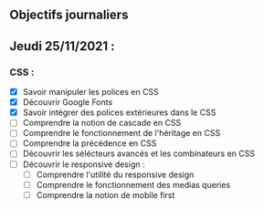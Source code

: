 ## Objectifs journaliers

## Jeudi 25/11/2021 :


### CSS :

* [X] Savoir manipuler les polices en CSS
* [X] Découvrir Google Fonts
* [X] Savoir intégrer des polices extérieures dans le CSS
* [ ] Comprendre la notion de cascade en CSS
* [ ] Comprendre le fonctionnement de l'héritage en CSS
* [ ] Comprendre la précédence en CSS
* [ ] Découvrir les sélécteurs avancés et les combinateurs en CSS
* [ ] Découvrir le responsive design :
  * [ ] Comprendre l'utilité du responsive design
  * [ ] Comprendre le fonctionnement des medias queries
  * [ ] Comprendre la notion de mobile first
